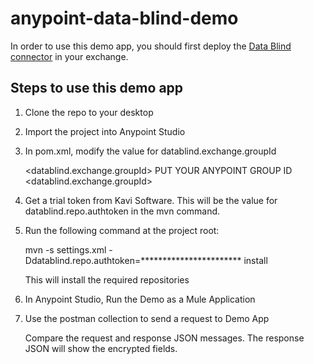 # anypoint-data-blind-demo

In order to use this demo app, you should first deploy the [Data Blind connector](https://github.com/mjegann5/anypoint-data-blind-connector) in your exchange. 

## Steps to use this demo app

1. Clone the repo to your desktop

2. Import the project into Anypoint Studio

3. In pom.xml, modify the value for datablind.exchange.groupId

    <datablind.exchange.groupId> PUT YOUR ANYPOINT GROUP ID <datablind.exchange.groupId>

4. Get a trial token from Kavi Software. This will be the value for datablind.repo.authtoken in the mvn command.

5. Run the following command at the project root: 

    mvn -s settings.xml -Ddatablind.repo.authtoken=*********************** install

    This will install the required repositories

6. In Anypoint Studio, Run the Demo as a Mule Application

7. Use the postman collection to send a request to Demo App

    Compare the request and response JSON messages. The response JSON will show the encrypted fields. 
